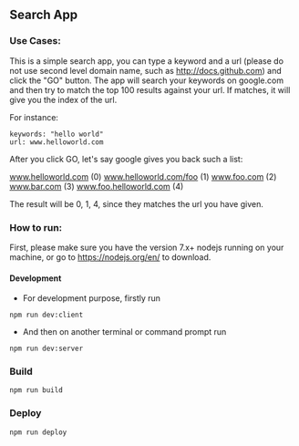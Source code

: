 ## Search App

### Use Cases:
This is a simple search app, you can type a keyword and a url (please do not use second level domain name, such as http://docs.github.com) and click the "GO" button. The app will search your keywords on google.com and then try to match the top 100 results against your url. If matches, it will give you the index of the url.

For instance: 

    keywords: "hello world"
    url: www.helloworld.com

After you click GO, let's say google gives you back such a list:

www.helloworld.com          (0)
www.helloworld.com/foo      (1)
www.foo.com                 (2)
www.bar.com                 (3)
www.foo.helloworld.com      (4)

The result will be 0, 1, 4, since they matches the url you have given.

### How to run:

First, please make sure you have the version 7.x+ nodejs running on your machine, or go to https://nodejs.org/en/ to download.

#### Development
- For development purpose, firstly run
```
npm run dev:client
```
- And then on another terminal or command prompt run
```
npm run dev:server
```

### Build
```
npm run build
```

### Deploy
```
npm run deploy
```